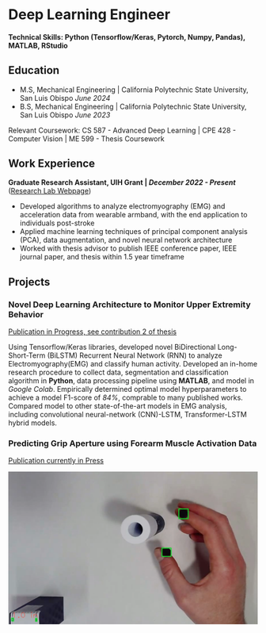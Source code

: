 # Deep Learning Engineer

#### Technical Skills: Python (Tensorflow/Keras, Pytorch, Numpy, Pandas), MATLAB, RStudio 

## Education
- M.S, Mechanical Engineering | California Polytechnic State University, San Luis Obispo _June 2024_
- B.S, Mechanical Engineering | California Polytechnic State University, San Luis Obispo _June 2023_

Relevant Coursework: CS 587 - Advanced Deep Learning | CPE 428 - Computer Vision | ME 599 - Thesis Coursework
## Work Experience
**Graduate Research Assistant, UIH Grant | _December 2022 - Present_** ([Research Lab Webpage](https://ericwadelab.github.io/))
- Developed algorithms to analyze electromyography (EMG) and acceleration data from wearable armband, with the end application to individuals post-stroke
- Applied machine learning techniques of principal component analysis (PCA), data augmentation, and novel neural network architecture
- Worked with thesis advisor to publish IEEE conference paper, IEEE journal paper, and thesis within 1.5 year timeframe

## Projects
### Novel Deep Learning Architecture to Monitor Upper Extremity Behavior
[Publication in Progress, see contribution 2 of thesis](https://github.com/doddfatherr/Thesis-2024/blob/main/Thesis_ND2024.pdf)

Using Tensorflow/Keras libraries, developed novel BiDirectional Long-Short-Term (BiLSTM) Recurrent Neural Network (RNN) to analyze Electromyography(EMG) and classify human activity. Developed an in-home research procedure to collect data, segmentation and classification algorithm in **Python**, data processing pipeline using **MATLAB**, and model in _Google Colab_. Empirically determined optimal model hyperparameters to achieve a model F1-score of _84%_, comprable to many published works.
Compared model to other state-of-the-art models in EMG analysis, including convolutional neural-network (CNN)-LSTM, Transformer-LSTM hybrid models. 


### Predicting Grip Aperture using Forearm Muscle Activation Data
[Publication currently in Press](https://github.com/doddfatherr/Thesis-2024/blob/main/IEEE_EMBC_Paper.pdf)

![Computer_Vision_Snapshot](/assets/CVSnapshot.png)




